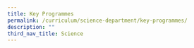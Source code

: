 ```yaml
---
title: Key Programmes
permalink: /curriculum/science-department/key-programmes/
description: ""
third_nav_title: Science
---
```

